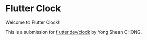 # Flutter Clock

Welcome to Flutter Clock!

This is a submission for [flutter.dev/clock](https://flutter.dev/clock) by Yong Shean CHONG.
